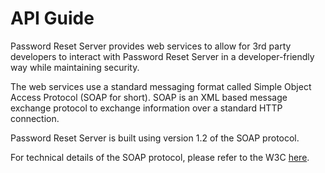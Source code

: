 [title]: # (API Guide)
[tags]: # (welcome)
[priority]: # (900)

# API Guide

Password Reset Server provides web services to allow for 3rd party developers to
interact with Password Reset Server in a developer-friendly way while
maintaining security.

The web services use a standard messaging format called Simple Object Access
Protocol (SOAP for short). SOAP is an XML based message exchange protocol to
exchange information over a standard HTTP connection.

Password Reset Server is built using version 1.2 of the SOAP protocol.

For technical details of the SOAP protocol, please refer to the W3C [here](http://www.w3.org/TR/2007/REC-soap12-part0-20070427/).